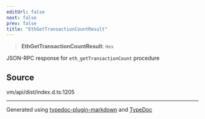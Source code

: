 ```yaml
---
editUrl: false
next: false
prev: false
title: "EthGetTransactionCountResult"
---
```


> **EthGetTransactionCountResult**: `Hex`

JSON-RPC response for `eth_getTransactionCount` procedure

## Source

vm/api/dist/index.d.ts:1205

***
Generated using [typedoc-plugin-markdown](https://www.npmjs.com/package/typedoc-plugin-markdown) and [TypeDoc](https://typedoc.org/)
